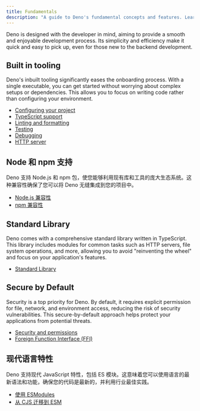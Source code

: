 ```yaml
---
title: Fundamentals
description: "A guide to Deno's fundamental concepts and features. Learn about built-in tooling, TypeScript support, Node.js compatibility, security model, and modern JavaScript features that make Deno powerful and developer-friendly."
---
```


Deno is designed with the developer in mind, aiming to provide a smooth and
enjoyable development process. Its simplicity and efficiency make it quick and
easy to pick up, even for those new to the backend development.

## Built in tooling

Deno's inbuilt tooling significantly eases the onboarding process. With a single
executable, you can get started without worrying about complex setups or
dependencies. This allows you to focus on writing code rather than configuring
your environment.

- [Configuring your project](/runtime/fundamentals/configuration/)
- [TypeScript support](/runtime/fundamentals/typescript/)
- [Linting and formatting](/runtime/fundamentals/linting_and_formatting/)
- [Testing](/runtime/fundamentals/testing/)
- [Debugging](/runtime/fundamentals/debugging/)
- [HTTP server](/runtime/fundamentals/http_server/)

## Node 和 npm 支持

Deno 支持 Node.js 和 npm 包，使您能够利用现有库和工具的庞大生态系统。这种兼容性确保了您可以将 Deno 无缝集成到您的项目中。

- [Node.js 兼容性](/runtime/fundamentals/node/)
- [npm 兼容性](/runtime/fundamentals/node/#using-npm-packages)

## Standard Library

Deno comes with a comprehensive standard library written in TypeScript. This
library includes modules for common tasks such as HTTP servers, file system
operations, and more, allowing you to avoid "reinventing the wheel" and focus on
your application's features.

- [Standard Library](/runtime/fundamentals/standard_library/)

## Secure by Default

Security is a top priority for Deno. By default, it requires explicit permission
for file, network, and environment access, reducing the risk of security
vulnerabilities. This secure-by-default approach helps protect your applications
from potential threats.

- [Security and permissions](/runtime/fundamentals/security/)
- [Foreign Function Interface (FFI)](/runtime/fundamentals/ffi/)

## 现代语言特性

Deno 支持现代 JavaScript 特性，包括 ES 模块。这意味着您可以使用语言的最新语法和功能，确保您的代码是最新的，并利用行业最佳实践。

- [使用 ESModules](/runtime/fundamentals/modules/)
- [从 CJS 迁移到 ESM](/runtime/tutorials/cjs_to_esm/)